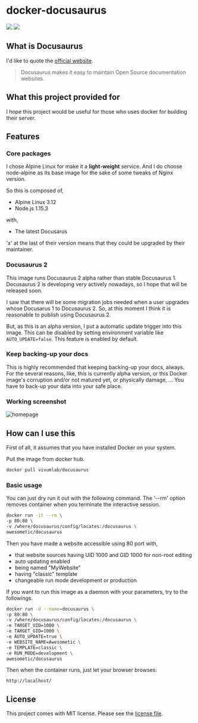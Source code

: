 # docker-docusaurus

![](https://img.shields.io/docker/pulls/vivumlab/docusaurus)
![](https://img.shields.io/docker/stars/vivumlab/docusaurus)

## What is Docusaurus

I'd like to quote the [official website](https://v2.docusaurus.io/).
> Docusaurus makes it easy to maintain Open Source documentation websites.

## What this project provided for

I hope this project would be useful for those who uses docker for building their server.

## Features

### Core packages
I chose Alpine Linux for make it a **light-weight** service.
And I do choose node-alpine as its base image for the sake of some tweaks of Nginx version.

So this is composed of,

* Alpine Linux 3.12
* Node.js 1.15.3

with,

* The latest Docusarus

'x' at the last of their version means that they could be upgraded by their maintainer.

### Docusaurus 2

This image runs Docusaurus 2 alpha rather than stable Docusaurus 1. Docusaurus 2 is developing very actively nowadays, so I hope that will be released soon.

I saw that there will be some migration jobs needed when a user upgrades whose Docusarus 1 to Docusaurus 2. So, at this moment I think it is reasonable to publish using Docusaurus 2.

But, as this is an alpha version, I put a automatic update trigger into this image. This can be disabled by setting environment variable like `AUTO_UPDATE=false`. This feature is enabled by default.

### Keep backing-up your docs

This is highly recommended that keeping backing-up your docs, always. For the several reasons, like, this is currently alpha version, or this Docker image's corruption and/or not matured yet, or physically damage, ... You have to back-up your data into your safe place.

### Working screenshot

![homepage](docs/docusaurus2_homepage.png)

## How can I use this

First of all, it assumes that you have installed Docker on your system.

Pull the image from docker hub.

```bash
docker pull vivumlab/docusaurus
```

### Basic usage

You can just dry run it out with the following command. The '--rm' option removes container when you terminate the interactive session.

```bash
docker run -it --rm \
-p 80:80 \
-v /where/docusaurus/config/locates:/docusaurus \
awesometic/docusaurus
```

Then you have made a website accessible using 80 port with,
- that website sources having UID 1000 and GID 1000 for non-root editing
- auto updating enabled
- being named "MyWebsite"
- having "classic" template
- changeable run mode development or production

If you want to run this image as a daemon with your parameters, try to the followings.

```bash
docker run -d --name=docusaurus \
-p 80:80 \
-v /where/docusaurus/config/locates:/docusaurus \
-e TARGET_UID=1000 \
-e TARGET_GID=1000 \
-e AUTO_UPDATE=true \
-e WEBSITE_NAME=Awesometic \
-e TEMPLATE=classic \
-e RUN_MODE=development \
awesometic/docusaurus
```

Then when the container runs, just let your browser browses:

``` http
http://localhost/
```

## License

This project comes with MIT license. Please see the [license file](LICENSE).
